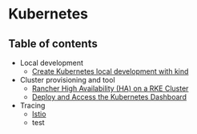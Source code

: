 # Kubernetes
## Table of contents
  - Local development
    - [Create Kubernetes local development with kind](local-development/kind/README.md)
  - Cluster provisioning and tool
    - [Rancher High Availability (HA) on a RKE Cluster](rancher-ha/README.md)
    - [Deploy and Access the Kubernetes Dashboard](kubernetes-dashboard/README.md)
  - Tracing 
    - [Istio](istio/README.md)
    - test